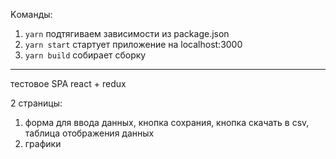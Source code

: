 Kоманды:


1) `yarn` подтягиваем зависимости из package.json
2) `yarn start` стартует приложение на localhost:3000
3) `yarn build` собирает сборку
-------------------------------


тестовое SPA react + redux


2 страницы:
1) форма для ввода данных, кнопка сохрания, кнопка скачать в csv, таблица отображения данных
2) графики
